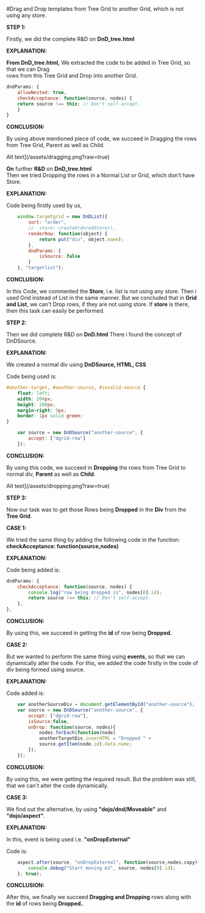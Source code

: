 #Drag and Drop templates from Tree Grid to another Grid, which is not using any store.

**STEP 1:**

Firstly, we did the complete R&D on **DnD_tree.html**
 
**EXPLANATION:**

**From DnD_tree.html,**
	  We extracted the code to be added in Tree Grid, so that we can Drag       
	  rows from this Tree Grid and Drop into another Grid.

```js
dndParams: {
	allowNested: true, 
	checkAcceptance: function(source, nodes) {
	return source !== this; // Don't self-accept.
	}
}
```
	
		
**CONCLUSION:**

By using above mentioned piece of code, we succeed in Dragging the rows from Tree Grid, Parent as well as Child.

Alt text](/assets/dragging.png?raw=true)

	
**On** further **R&D** on **DnD_tree.html**				
Then we tried Dropping the rows in a Normal List or Grid, which don't have Store.

**EXPLANATION:**

Code being firstly used by us,
```js
	window.targetgrid = new DnDList({
		sort: "order",
		//	store: createOrderedStore(),
		renderRow: function(object) {
			return put("div", object.name);
		},
		dndParams: {
			isSource: false
		}
	}, "targetlist");  
```

**CONCLUSION:**	
   
In this Code, we commented the **Store**, i.e. list is not using any store. Then i used Grid instead of List in the same manner. But we concluded that in **Grid and List**, we can't Drop rows, if they are not using store. If **store** is there, then this task can easily be performed.

**STEP 2:**

Then we did complete R&D on **DnD.html** There i found the concept of DnDSource.
                                  
**EXPLANATION:**

We created a normal div using **DnDSource, HTML, CSS**
    
Code being used is:

```css
#another-target, #another-source, #invalid-source {
	float: left;
	width: 204px;
	height: 200px;
	margin-right: 5px;
	border: 1px solid green;
}		
```

```js
	var source = new DnDSource("another-source", {
		accept: ["dgrid-row"]
	});
```

**CONCLUSION:**

By using this code, we succeed in **Dropping** the rows from Tree Grid to normal div, **Parent** as well as **Child**.

Alt text](/assets/dropping.png?raw=true)



**STEP 3:**

Now our task was to get those Rows being **Dropped** in the **Div** from the **Tree Grid**.
  
**CASE 1:**  

We tried the same thing by adding the following code in the function: **checkAcceptance: function(source,nodes)**
   
 **EXPLANATION:**

Code being added is:

```js
dndParams: {
	checkAcceptance: function(source, nodes) {
		console.log("row being dropped is", nodes[0].id);
		return source !== this; // Don't self-accept.
	},
},
```                                          

**CONCLUSION:**

By using this, we succeed in getting the **id** of row being  **Dropped.**
     
**CASE 2:**

But we wanted to perform the same thing using **events**, so that we can dynamically alter the code. For this, we added the code firstly in the code of div being formed
using source.

**EXPLANATION:**

Code added is:
```js
	var anotherSourceDiv = document.getElementById("another-source");
	var source = new DnDSource("another-source", {
		accept: ["dgrid-row"],
		isSource:false,
		onDrop: function(source, nodes){
			nodes.forEach(function(node)
			anotherTargetDiv.innerHTML = "Dropped " +     
			source.getItem(node.id).data.name;
		});
	});

```

**CONCLUSION:**

By using this, we were getting the required result. But the problem was still, that we can't alter the code dynamically.
     
**CASE 3:**

We find out the alternative, by using **"dojo/dnd/Moveable"** and **"dojo/aspect"**.
    
**EXPLANATION:**  

In this, event is being used i.e. **"onDropExternal"**

Code is:

```js
	aspect.after(source, "onDropExternal", function(source,nodes,copy){		
		console.debug("Start moving m1", source, nodes[0].id);
	}, true);    
 ```                                                         

**CONCLUSION:**

After this, we finally we succeed **Dragging and Dropping** rows along with the **id** of rows being **Dropped.**.
